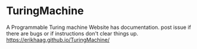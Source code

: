 # TuringMachine
A Programmable Turing machine
Website has documentation. post issue if there are bugs or if instructions don't clear things up.
https://erikhaag.github.io/TuringMachine/
